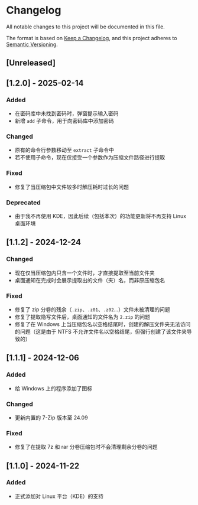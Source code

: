 # Changelog

All notable changes to this project will be documented in this file.

The format is based on [Keep a Changelog](https://keepachangelog.com/zh-CN/1.1.0/),
and this project adheres to [Semantic Versioning](https://semver.org/spec/v2.0.0.html).

## [Unreleased]

## [1.2.0] - 2025-02-14

### Added

- 在密码库中未找到密码时，弹窗提示输入密码
- 新增 `add` 子命令，用于向密码库中添加密码

### Changed

- 原有的命令行参数移动至 `extract` 子命令中
- 若不使用子命令，现在仅接受一个参数作为压缩文件路径进行提取

### Fixed

- 修复了当压缩包中文件较多时解压耗时过长的问题

### Deprecated

- 由于我不再使用 KDE，因此后续（包括本次）的功能更新将不再支持 Linux 桌面环境

## [1.1.2] - 2024-12-24

### Changed

- 现在仅当压缩包内只含一个文件时，才直接提取至当前文件夹
- 桌面通知在完成时会展示提取出的文件（夹）名，而非原压缩包名

### Fixed

- 修复了 zip 分卷的残余（`.zip`、`.z01`、`.z02`...）文件未被清理的问题
- 修复了提取隐写文件后，桌面通知的文件名为 `2.zip` 的问题
- 修复了在 Windows 上当压缩包名以空格结尾时，创建的解压文件夹无法访问的问题（这是由于 NTFS 不允许文件名以空格结尾，但强行创建了该文件夹导致的）

## [1.1.1] - 2024-12-06

### Added

- 给 Windows 上的程序添加了图标

### Changed

- 更新内置的 7-Zip 版本至 24.09

### Fixed

- 修复了在提取 7z 和 rar 分卷压缩包时不会清理剩余分卷的问题

## [1.1.0] - 2024-11-22

### Added

- 正式添加对 Linux 平台（KDE）的支持

